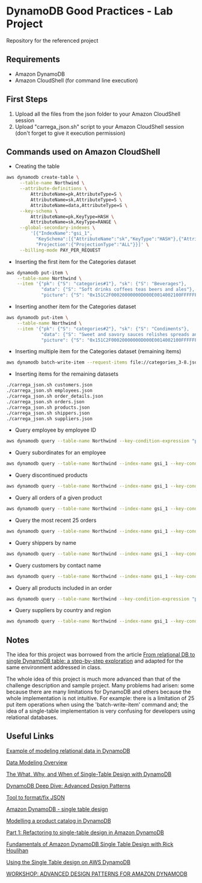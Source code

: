 # DynamoDB Good Practices - Lab Project

Repository for the referenced project

## Requirements

* Amazon DynamoDB
* Amazon CloudShell (for command line execution)

## First Steps

1. Upload all the files from the json folder to your Amazon CloudShell session
2. Upload "carrega_json.sh" script to your Amazon CloudShell session (don't forget to give it execution permission)

## Commands used on Amazon CloudShell

* Creating the table

```sh
aws dynamodb create-table \
     --table-name Northwind \
     --attribute-definitions \
         AttributeName=pk,AttributeType=S \
         AttributeName=sk,AttributeType=S \
         AttributeName=data,AttributeType=S \
     --key-schema \
         AttributeName=pk,KeyType=HASH \
         AttributeName=sk,KeyType=RANGE \
     --global-secondary-indexes \
         '[{"IndexName":"gsi_1",
           "KeySchema":[{"AttributeName":"sk","KeyType":"HASH"},{"AttributeName":"data","KeyType":"RANGE"}],
           "Projection":{"ProjectionType":"ALL"}}]' \
     --billing-mode PAY_PER_REQUEST
```

* Inserting the first item for the Categories dataset

```sh
aws dynamodb put-item \
    --table-name Northwind \
    --item '{"pk": {"S": "categories#1"}, "sk": {"S": "Beverages"},
             "data": {"S": "Soft drinks coffees teas beers and ales"},
             "picture": {"S": "0x151C2F00020000000D000E0014002100FFFFFFFF4269746D617020496D616765005061696E742E5069637475726500010500000200000007000000504272757368000000000000000000A0290000424D98290000000000005600000028000000AC00000078000000010004000000000000000000880B0000880B0000080000"}}'
```

* Inserting another item for the Categories dataset

```sh
aws dynamodb put-item \
    --table-name Northwind \
    --item '{"pk": {"S": "categories#2"}, "sk": {"S": "Condiments"},
             "data": {"S": "Sweet and savory sauces relishes spreads and seasonings"},
             "picture": {"S": "0x151C2F00020000000D000E0014002100FFFFFFFF4269746D617020496D616765005061696E742E5069637475726500010500000200000007000000504272757368000000000000000000A0290000424D98290000000000005600000028000000AC00000078000000010004000000000000000000880B0000880B0000080000"}}'
```

* Inserting multiple item for the Categories dataset (remaining items)

```sh
aws dynamodb batch-write-item --request-items file://categories_3-8.json
```

* Inserting items for the remaining datasets

```sh
./carrega_json.sh customers.json
./carrega_json.sh employees.json
./carrega_json.sh order_details.json
./carrega_json.sh orders.json
./carrega_json.sh products.json
./carrega_json.sh shippers.json
./carrega_json.sh suppliers.json
```

* Query employee by employee ID

```sh
aws dynamodb query --table-name Northwind --key-condition-expression "pk=:partitionkey" --expression-attribute-values '{":partitionkey":{"S": "employees#2"}}'
```

* Query subordinates for an employee

```sh
aws dynamodb query --table-name Northwind --index-name gsi_1 --key-condition-expression "sk=:partitionkey" --expression-attribute-values '{":partitionkey":{"S": "employees#2"}}'
```

* Query discontinued products

```sh
aws dynamodb query --table-name Northwind --index-name gsi_1 --key-condition-expression "sk=:partitionkey and #data=:sortkey" --expression-attribute-values '{":partitionkey":{"S": "PRODUCT"}, ":sortkey":{"S": "1"}}' --expression-attribute-names '{"#data": "data"}'
```

* Query all orders of a given product

```sh
aws dynamodb query --table-name Northwind --index-name gsi_1 --key-condition-expression "sk=:partitionkey" --expression-attribute-values '{":partitionkey":{"S": "products#1"}}'
```

* Query the most recent 25 orders

```sh
aws dynamodb query --table-name Northwind --index-name gsi_1 --key-condition-expression "sk=:partitionkey" --expression-attribute-values '{":partitionkey":{"S": "ORDER"}}' --limit=25
```

* Query shippers by name

```sh
aws dynamodb query --table-name Northwind --index-name gsi_1 --key-condition-expression "sk=:partitionkey" --expression-attribute-values '{":partitionkey":{"S": "United Package"}}'
```

* Query customers by contact name

```sh
aws dynamodb query --table-name Northwind --index-name gsi_1 --key-condition-expression "sk=:partitionkey" --expression-attribute-values '{":partitionkey":{"S": "Maria Anders"}}'
```

* Query all products included in an order

```sh
aws dynamodb query --table-name Northwind --key-condition-expression "pk=:partitionkey and begins_with(sk, :sortkey)" --expression-attribute-values '{":partitionkey":{"S": "10260"}, ":sortkey":{"S": "product"}}'
```

* Query suppliers by country and region

```sh
aws dynamodb query --table-name Northwind --index-name gsi_1 --key-condition-expression "sk=:partitionkey and begins_with(#data, :sortkey)" --expression-attribute-values '{":partitionkey":{"S": "SUPPLIER"}, ":sortkey":{"S": "Germany#NULL"}}' --expression-attribute-names '{"#data": "data"}'
```

## Notes

The idea for this project was borrowed from the article [From relational DB to single DynamoDB table: a step-by-step exploration](https://www.trek10.com/blog/dynamodb-single-table-relational-modeling/) and adapted for the same environment addressed in class.

The whole idea of this project is much more advanced than that of the challenge description and sample project. Many problems had arisen: some because there are many limitations for DynamoDB and others because the whole implementation is not intuitive. For example: there is a limitation of 25 put item operations when using the 'batch-write-item' command and; the idea of a single-table implementation is very confusing for developers using relational databases.

## Useful Links

[Example of modeling relational data in DynamoDB](https://docs.aws.amazon.com/amazondynamodb/latest/developerguide/bp-modeling-nosql-B.html)

[Data Modeling Overview](https://www.dynamodbguide.com/data-modeling-overview/)

[The What, Why, and When of Single-Table Design with DynamoDB](https://www.alexdebrie.com/posts/dynamodb-single-table/)

[DynamoDB Deep Dive: Advanced Design Patterns](https://aws.amazon.com/dynamodb/resources/reinvent-2019-advanced-design-patterns/)

[Tool to format/fix JSON](https://jsonformatter.curiousconcept.com/#)

[Amazon DynamoDB - single table design](https://getindata.com/blog/amazon-aws-dynamodb-single-table-design/)

[Modelling a product catalog in DynamoDB](https://www.tecracer.com/blog/2021/03/modelling-a-product-catalog-in-dynamodb.html)

[Part 1: Refactoring to single-table design in Amazon DynamoDB](https://emshea.com/post/part-1-dynamodb-single-table-design)

[Fundamentals of Amazon DynamoDB Single Table Design with Rick Houlihan](https://www.youtube.com/watch?v=KYy8X8t4MB8)

[Using the Single Table design on AWS DynamoDB](https://awstip.com/using-the-single-table-design-on-aws-dynamodb-65a9480bd0c5)

[WORKSHOP: ADVANCED DESIGN PATTERNS FOR AMAZON DYNAMODB](https://amazon-dynamodb-labs.com/design-patterns.html)
